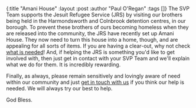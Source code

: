 {:title "Amani House"
 :layout :post
 :author "Paul O'Regan"
 :tags []}
The SVP Team supports the Jesuit Refugee Service (JRS) by visiting our brothers being held in the Harmondsworth and Colnbrook detention centres, in our borough. To prevent these brothers of ours becoming homeless when they are released into the community, the JRS have recently set up Amani House. They now need to turn this house into a home, though, and are appealing for all sorts of items. If you are having a clear-out, why not check [what is needed](https://www.jrsuk.net/make-our-new-house-a-home/)! And, if helping the JRS is something you'd like to get involved with, then just get in contact with your SVP Team and we'll explain what we do for them. It is incredibly rewarding.

Finally, as always, please remain sensitively and lovingly aware of need within our community and just [get in touch with us](../../pages-output/contact/) if you think our help is needed. We will always try our best to help.

God Bless.
